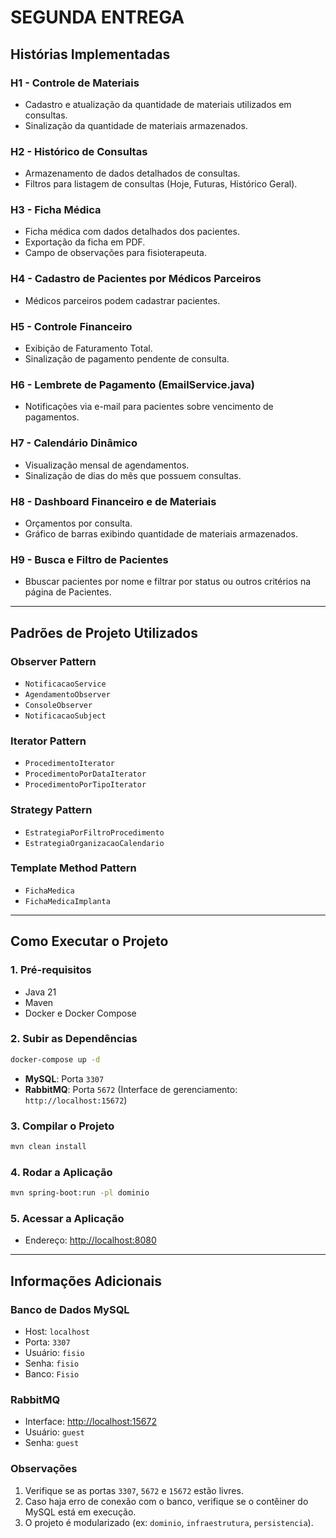 # SEGUNDA ENTREGA

## Histórias Implementadas

### H1 - Controle de Materiais
- Cadastro e atualização da quantidade de materiais utilizados em consultas.
- Sinalização da quantidade de materiais armazenados.

### H2 - Histórico de Consultas
- Armazenamento de dados detalhados de consultas.
- Filtros para listagem de consultas (Hoje, Futuras, Histórico Geral).

### H3 - Ficha Médica
- Ficha médica com dados detalhados dos pacientes.
- Exportação da ficha em PDF.
- Campo de observações para fisioterapeuta.

### H4 - Cadastro de Pacientes por Médicos Parceiros
- Médicos parceiros podem cadastrar pacientes.

### H5 - Controle Financeiro
- Exibição de Faturamento Total.
- Sinalização de pagamento pendente de consulta.

### H6 - Lembrete de Pagamento (EmailService.java)
- Notificações via e-mail para pacientes sobre vencimento de pagamentos.

### H7 - Calendário Dinâmico
- Visualização mensal de agendamentos.
- Sinalização de dias do mês que possuem consultas.

### H8 - Dashboard Financeiro e de Materiais
- Orçamentos por consulta.
- Gráfico de barras exibindo quantidade de materiais armazenados.

### H9 - Busca e Filtro de Pacientes
- Bbuscar pacientes por nome e filtrar por status ou outros critérios na página de Pacientes.


---

## Padrões de Projeto Utilizados

### Observer Pattern
- `NotificacaoService`
- `AgendamentoObserver`
- `ConsoleObserver`
- `NotificacaoSubject`

### Iterator Pattern
- `ProcedimentoIterator`
- `ProcedimentoPorDataIterator`
- `ProcedimentoPorTipoIterator`

### Strategy Pattern
- `EstrategiaPorFiltroProcedimento`
- `EstrategiaOrganizacaoCalendario`

### Template Method Pattern
- `FichaMedica`
- `FichaMedicaImplanta`

---

## Como Executar o Projeto

### 1. Pré-requisitos
- Java 21
- Maven
- Docker e Docker Compose

### 2. Subir as Dependências
```bash
docker-compose up -d
```
- **MySQL**: Porta `3307`
- **RabbitMQ**: Porta `5672` (Interface de gerenciamento: `http://localhost:15672`)

### 3. Compilar o Projeto
```bash
mvn clean install
```

### 4. Rodar a Aplicação
```bash
mvn spring-boot:run -pl dominio
```

### 5. Acessar a Aplicação
- Endereço: [http://localhost:8080](http://localhost:8080)

---

## Informações Adicionais

### Banco de Dados MySQL
- Host: `localhost`
- Porta: `3307`
- Usuário: `fisio`
- Senha: `fisio`
- Banco: `Fisio`

### RabbitMQ
- Interface: [http://localhost:15672](http://localhost:15672)
- Usuário: `guest`
- Senha: `guest`

### Observações
1. Verifique se as portas `3307`, `5672` e `15672` estão livres.
2. Caso haja erro de conexão com o banco, verifique se o contêiner do MySQL está em execução.
3. O projeto é modularizado (ex: `dominio`, `infraestrutura`, `persistencia`).
